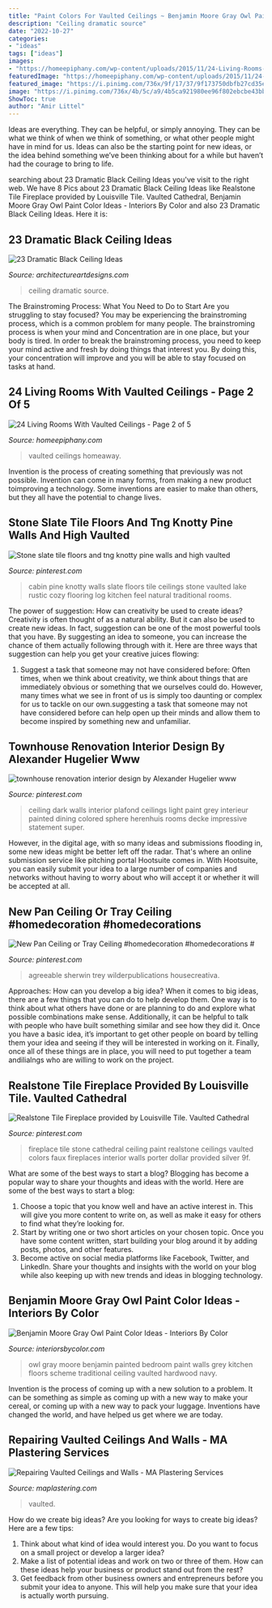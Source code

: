 ```yaml
---
title: "Paint Colors For Vaulted Ceilings ~ Benjamin Moore Gray Owl Paint Color Ideas"
description: "Ceiling dramatic source"
date: "2022-10-27"
categories:
- "ideas"
tags: ["ideas"]
images:
- "https://homeepiphany.com/wp-content/uploads/2015/11/24-Living-Rooms-With-Vaulted-Ceilings-9.jpg"
featuredImage: "https://homeepiphany.com/wp-content/uploads/2015/11/24-Living-Rooms-With-Vaulted-Ceilings-9.jpg"
featured_image: "https://i.pinimg.com/736x/9f/17/37/9f173750dbfb27cd35e7adc6eb534676--interior-paint-colors-tile-fireplace.jpg"
image: "https://i.pinimg.com/736x/4b/5c/a9/4b5ca921980ee96f802ebcbe43bbfb9d--knotty-pine-walls-slate-tile-floors.jpg"
ShowToc: true
author: "Amir Littel"
---
```



Ideas are everything. They can be helpful, or simply annoying. They can be what we think of when we think of something, or what other people might have in mind for us. Ideas can also be the starting point for new ideas, or the idea behind something we’ve been thinking about for a while but haven’t had the courage to bring to life.

	

		
searching about 23 Dramatic Black Ceiling Ideas you've visit to the right web. We have 8 Pics about 23 Dramatic Black Ceiling Ideas like Realstone Tile Fireplace provided by Louisville Tile. Vaulted Cathedral, Benjamin Moore Gray Owl Paint Color Ideas - Interiors By Color and also 23 Dramatic Black Ceiling Ideas. Here it is:
		
    
## 23 Dramatic Black Ceiling Ideas

<img loading=lazy src="http://www.architectureartdesigns.com/wp-content/uploads/2013/11/1318.jpg" onerror="this.onerror=null;this.src='https://tse4.mm.bing.net/th?id=OIP.EJqR0-B2mHZl89B37q2nugHaKH&amp;pid=15.1';" alt="23 Dramatic Black Ceiling Ideas">

_Source: architectureartdesigns.com_

>ceiling dramatic source. 

	

The Brainstroming Process: What You Need to Do to Start
Are you struggling to stay focused? You may be experiencing the brainstroming process, which is a common problem for many people. The brainstroming process is when your mind and Concentration are in one place, but your body is tired. In order to break the brainstroming process, you need to keep your mind active and fresh by doing things that interest you. By doing this, your concentration will improve and you will be able to stay focused on tasks at hand.

    
## 24 Living Rooms With Vaulted Ceilings - Page 2 Of 5

<img loading=lazy src="https://homeepiphany.com/wp-content/uploads/2015/11/24-Living-Rooms-With-Vaulted-Ceilings-9.jpg" onerror="this.onerror=null;this.src='https://tse4.mm.bing.net/th?id=OIP.bFt5W0_pPk1ZvRDmWkYxgwHaE7&amp;pid=15.1';" alt="24 Living Rooms With Vaulted Ceilings - Page 2 of 5">

_Source: homeepiphany.com_

>vaulted ceilings homeaway. 

	

Invention is the process of creating something that previously was not possible. Invention can come in many forms, from making a new product toimproving a technology. Some inventions are easier to make than others, but they all have the potential to change lives.

    
## Stone Slate Tile Floors And Tng Knotty Pine Walls And High Vaulted

<img loading=lazy src="https://i.pinimg.com/736x/4b/5c/a9/4b5ca921980ee96f802ebcbe43bbfb9d--knotty-pine-walls-slate-tile-floors.jpg" onerror="this.onerror=null;this.src='https://tse4.mm.bing.net/th?id=OIP.5iE8LzBu92z9VBHBHu8iHQHaE8&amp;pid=15.1';" alt="Stone slate tile floors and tng knotty pine walls and high vaulted">

_Source: pinterest.com_

>cabin pine knotty walls slate floors tile ceilings stone vaulted lake rustic cozy flooring log kitchen feel natural traditional rooms. 

	

The power of suggestion: How can creativity be used to create ideas?
Creativity is often thought of as a natural ability. But it can also be used to create new ideas. In fact, suggestion can be one of the most powerful tools that you have. By suggesting an idea to someone, you can increase the chance of them actually following through with it. Here are three ways that suggestion can help you get your creative juices flowing: 
1. Suggest a task that someone may not have considered before: Often times, when we think about creativity, we think about things that are immediately obvious or something that we ourselves could do. However, many times what we see in front of us is simply too daunting or complex for us to tackle on our own.suggesting a task that someone may not have considered before can help open up their minds and allow them to become inspired by something new and unfamiliar. 

    
## Townhouse Renovation Interior Design By Alexander Hugelier Www

<img loading=lazy src="https://i.pinimg.com/736x/7d/f2/70/7df2703aa5fa52f2137432012d5ee9cb--colored-ceiling-dark-ceiling.jpg" onerror="this.onerror=null;this.src='https://tse1.mm.bing.net/th?id=OIP.zp77IXiqsX2PaelFctJp_QHaLG&amp;pid=15.1';" alt="townhouse renovation interior design by Alexander Hugelier www">

_Source: pinterest.com_

>ceiling dark walls interior plafond ceilings light paint grey interieur painted dining colored sphere herenhuis rooms decke impressive statement super. 

	

However, in the digital age, with so many ideas and submissions flooding in, some new ideas might be better left off the radar. That's where an online submission service like pitching portal Hootsuite comes in. With Hootsuite, you can easily submit your idea to a large number of companies and networks without having to worry about who will accept it or whether it will be accepted at all.

    
## New Pan Ceiling Or Tray Ceiling #homedecoration #homedecorations #

<img loading=lazy src="https://i.pinimg.com/736x/43/a4/ea/43a4eac770041e317a95e7084c531552.jpg" onerror="this.onerror=null;this.src='https://tse3.mm.bing.net/th?id=OIP.IuBMh8wgsQ4Zar9HPWRSXQHaJ3&amp;pid=15.1';" alt="New Pan Ceiling or Tray Ceiling #homedecoration #homedecorations #">

_Source: pinterest.com_

>agreeable sherwin trey wilderpublications housecreativa. 

	

Approaches: How can you develop a big idea?
When it comes to big ideas, there are a few things that you can do to help develop them. One way is to think about what others have done or are planning to do and explore what possible combinations make sense. Additionally, it can be helpful to talk with people who have built something similar and see how they did it. Once you have a basic idea, it’s important to get other people on board by telling them your idea and seeing if they will be interested in working on it. Finally, once all of these things are in place, you will need to put together a team andilialngs who are willing to work on the project.

    
## Realstone Tile Fireplace Provided By Louisville Tile. Vaulted Cathedral

<img loading=lazy src="https://i.pinimg.com/736x/9f/17/37/9f173750dbfb27cd35e7adc6eb534676--interior-paint-colors-tile-fireplace.jpg" onerror="this.onerror=null;this.src='https://tse4.mm.bing.net/th?id=OIP.hwfI9FKszW_16hQQlEonxgHaJ3&amp;pid=15.1';" alt="Realstone Tile Fireplace provided by Louisville Tile. Vaulted Cathedral">

_Source: pinterest.com_

>fireplace tile stone cathedral ceiling paint realstone ceilings vaulted colors faux fireplaces interior walls porter dollar provided silver 9f. 

	

What are some of the best ways to start a blog?
Blogging has become a popular way to share your thoughts and ideas with the world. Here are some of the best ways to start a blog: 
1. Choose a topic that you know well and have an active interest in. This will give you more content to write on, as well as make it easy for others to find what they’re looking for. 
2. Start by writing one or two short articles on your chosen topic. Once you have some content written, start building your blog around it by adding posts, photos, and other features. 
3. Become active on social media platforms like Facebook, Twitter, and LinkedIn. Share your thoughts and insights with the world on your blog while also keeping up with new trends and ideas in blogging technology. 

    
## Benjamin Moore Gray Owl Paint Color Ideas - Interiors By Color

<img loading=lazy src="http://www.interiorsbycolor.com/wp-content/uploads/2017/11/Traditional-bedroom-painted-in-Benjamin-Moore-Gray-Owl-1.jpg" onerror="this.onerror=null;this.src='https://tse2.mm.bing.net/th?id=OIP.COxTMWAsmGBbJq3HENI8zgHaJ4&amp;pid=15.1';" alt="Benjamin Moore Gray Owl Paint Color Ideas - Interiors By Color">

_Source: interiorsbycolor.com_

>owl gray moore benjamin painted bedroom paint walls grey kitchen floors scheme traditional ceiling vaulted hardwood navy. 

	

Invention is the process of coming up with a new solution to a problem. It can be something as simple as coming up with a new way to make your cereal, or coming up with a new way to pack your luggage. Inventions have changed the world, and have helped us get where we are today.

    
## Repairing Vaulted Ceilings And Walls - MA Plastering Services

<img loading=lazy src="https://www.maplastering.com/wp-content/uploads/Photo-19-10-2017-15-48-03-1.jpg" onerror="this.onerror=null;this.src='https://tse2.mm.bing.net/th?id=OIP.D6vT7AtnVBV1OqnMxBE46AHaJ4&amp;pid=15.1';" alt="Repairing Vaulted Ceilings and Walls - MA Plastering Services">

_Source: maplastering.com_

>vaulted. 

	

How do we create big ideas?
Are you looking for ways to create big ideas? Here are a few tips:
1. Think about what kind of idea would interest you. Do you want to focus on a small project or develop a larger idea?
2. Make a list of potential ideas and work on two or three of them. How can these ideas help your business or product stand out from the rest?
3. Get feedback from other business owners and entrepreneurs before you submit your idea to anyone. This will help you make sure that your idea is actually worth pursuing.

